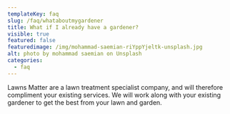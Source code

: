 ```yaml
---
templateKey: faq
slug: /faq/whataboutmygardener
title: What if I already have a gardener?
visible: true
featured: false
featuredimage: /img/mohammad-saemian-riYppYjeltk-unsplash.jpg
alt: photo by mohammad saemian on Unsplash
categories:
  - faq
---
```


Lawns Matter are a lawn treatment specialist company, and will therefore
compliment your existing services. We will work along with your existing
gardener to get the best from your lawn and garden.

